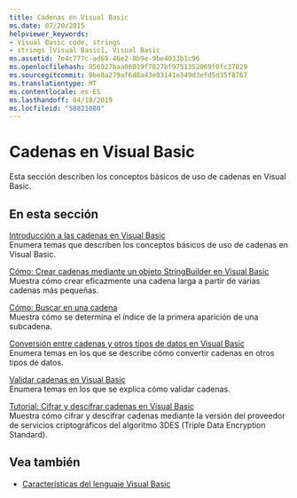 ```yaml
---
title: Cadenas en Visual Basic
ms.date: 07/20/2015
helpviewer_keywords:
- Visual Basic code, strings
- strings [Visual Basic], Visual Basic
ms.assetid: 7e4c777c-ad69-46e2-8b9e-9be4033b1c96
ms.openlocfilehash: 856927baa06019f7827bf9751352069f0fc37829
ms.sourcegitcommit: 0be8a279af6d8a43e03141e349d3efd5d35f8767
ms.translationtype: MT
ms.contentlocale: es-ES
ms.lasthandoff: 04/18/2019
ms.locfileid: "58821080"
---
```

# <a name="strings-in-visual-basic"></a>Cadenas en Visual Basic
Esta sección describen los conceptos básicos de uso de cadenas en Visual Basic.  
  
## <a name="in-this-section"></a>En esta sección  
 [Introducción a las cadenas en Visual Basic](../../../../visual-basic/programming-guide/language-features/strings/introduction-to-strings.md)  
 Enumera temas que describen los conceptos básicos de uso de cadenas en Visual Basic.  
  
 [Cómo: Crear cadenas mediante un objeto StringBuilder en Visual Basic](../../../../visual-basic/programming-guide/language-features/strings/how-to-create-strings-using-a-stringbuilder.md)  
 Muestra cómo crear eficazmente una cadena larga a partir de varias cadenas más pequeñas.  
  
 [Cómo: Buscar en una cadena](../../../../visual-basic/programming-guide/language-features/strings/how-to-search-within-a-string.md)  
 Muestra cómo se determina el índice de la primera aparición de una subcadena.  
  
 [Conversión entre cadenas y otros tipos de datos en Visual Basic](../../../../visual-basic/programming-guide/language-features/strings/converting-between-strings-and-other-data-types.md)  
 Enumera temas en los que se describe cómo convertir cadenas en otros tipos de datos.  
  
 [Validar cadenas en Visual Basic](../../../../visual-basic/programming-guide/language-features/strings/validating-strings.md)  
 Enumera temas en los que se explica cómo validar cadenas.  
  
 [Tutorial: Cifrar y descifrar cadenas en Visual Basic](../../../../visual-basic/programming-guide/language-features/strings/walkthrough-encrypting-and-decrypting-strings.md)  
 Muestra cómo cifrar y descifrar cadenas mediante la versión del proveedor de servicios criptográficos del algoritmo 3DES (Triple Data Encryption Standard).  
  
## <a name="see-also"></a>Vea también

- [Características del lenguaje Visual Basic](../../../../visual-basic/programming-guide/language-features/index.md)
